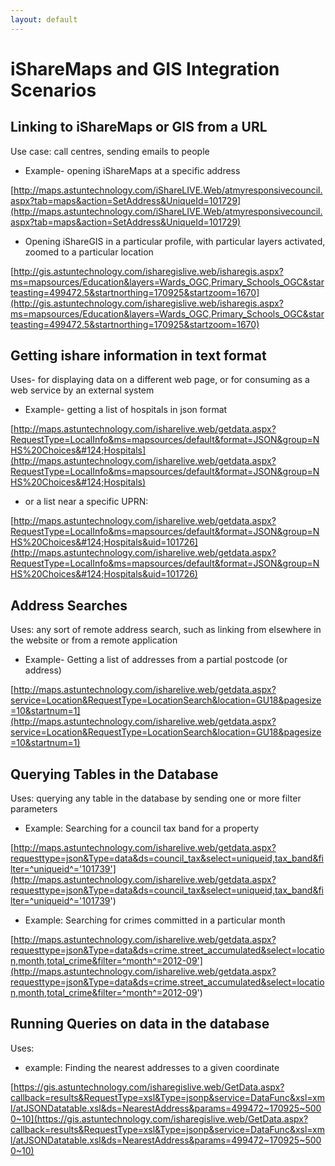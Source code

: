 ```yaml
---
layout: default
---
```


# iShareMaps and GIS Integration Scenarios

## Linking to iShareMaps or GIS from a URL

Use case: call centres, sending emails to people

* Example- opening iShareMaps at a specific address

[http://maps.astuntechnology.com/iShareLIVE.Web/atmyresponsivecouncil.aspx?tab=maps&action=SetAddress&UniqueId=101729](http://maps.astuntechnology.com/iShareLIVE.Web/atmyresponsivecouncil.aspx?tab=maps&action=SetAddress&UniqueId=101729)

* Opening iShareGIS in a particular profile, with particular layers activated, zoomed to a particular location

[http://gis.astuntechnology.com/isharegislive.web/isharegis.aspx?ms=mapsources/Education&layers=Wards_OGC,Primary_Schools_OGC&starteasting=499472.5&startnorthing=170925&startzoom=1670](http://gis.astuntechnology.com/isharegislive.web/isharegis.aspx?ms=mapsources/Education&layers=Wards_OGC,Primary_Schools_OGC&starteasting=499472.5&startnorthing=170925&startzoom=1670)

## Getting ishare information in text format

Uses- for displaying data on a different web page, or for consuming as a web service by an external system

* Example- getting a list of hospitals in json format

[http://maps.astuntechnology.com/isharelive.web/getdata.aspx?RequestType=LocalInfo&ms=mapsources/default&format=JSON&group=NHS%20Choices&#124;Hospitals](http://maps.astuntechnology.com/isharelive.web/getdata.aspx?RequestType=LocalInfo&ms=mapsources/default&format=JSON&group=NHS%20Choices&#124;Hospitals)

* or a list near a specific UPRN:

[http://maps.astuntechnology.com/isharelive.web/getdata.aspx?RequestType=LocalInfo&ms=mapsources/default&format=JSON&group=NHS%20Choices&#124;Hospitals&uid=101726](http://maps.astuntechnology.com/isharelive.web/getdata.aspx?RequestType=LocalInfo&ms=mapsources/default&format=JSON&group=NHS%20Choices&#124;Hospitals&uid=101726)

## Address Searches

Uses: any sort of remote address search, such as linking from elsewhere in the website or from a remote application

* Example- Getting a list of addresses from a partial postcode (or address)

[http://maps.astuntechnology.com/isharelive.web/getdata.aspx?service=Location&RequestType=LocationSearch&location=GU18&pagesize=10&startnum=1](http://maps.astuntechnology.com/isharelive.web/getdata.aspx?service=Location&RequestType=LocationSearch&location=GU18&pagesize=10&startnum=1)

## Querying Tables in the Database

Uses: querying any table in the database by sending one or more filter parameters

* Example: Searching for a council tax band for a property

[http://maps.astuntechnology.com/isharelive.web/getdata.aspx?requesttype=json&Type=data&ds=council_tax&select=uniqueid,tax_band&filter=^uniqueid^='101739'](http://maps.astuntechnology.com/isharelive.web/getdata.aspx?requesttype=json&Type=data&ds=council_tax&select=uniqueid,tax_band&filter=^uniqueid^='101739')

* Example: Searching for crimes committed in a particular month

[http://maps.astuntechnology.com/isharelive.web/getdata.aspx?requesttype=json&Type=data&ds=crime.street_accumulated&select=location,month,total_crime&filter=^month^=2012-09'](http://maps.astuntechnology.com/isharelive.web/getdata.aspx?requesttype=json&Type=data&ds=crime.street_accumulated&select=location,month,total_crime&filter=^month^=2012-09')

## Running Queries on data in the database

Uses: 

* example: Finding the nearest addresses to a given coordinate

[https://gis.astuntechnology.com/isharegislive.web/GetData.aspx?callback=results&RequestType=xsl&Type=jsonp&service=DataFunc&xsl=xml/atJSONDatatable.xsl&ds=NearestAddress&params=499472~170925~5000~10](https://gis.astuntechnology.com/isharegislive.web/GetData.aspx?callback=results&RequestType=xsl&Type=jsonp&service=DataFunc&xsl=xml/atJSONDatatable.xsl&ds=NearestAddress&params=499472~170925~5000~10)






